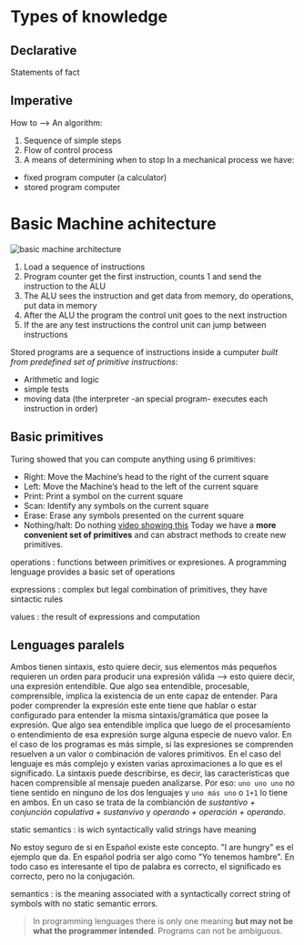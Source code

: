 # Types of knowledge

## Declarative
Statements of fact

## Imperative
How to --> An algorithm:
1. Sequence of simple steps
2. Flow of control process
3. A means of determining when to stop
In a mechanical process we have:
- fixed program computer (a calculator)
- stored program computer 

# Basic Machine achitecture
![basic machine architecture](/images/basic-machine-architecture.jpg)
1. Load a sequence of instructions
2. Program counter get the first instruction, counts 1 and send the instruction to the ALU
3. The ALU sees the instruction and get data from memory, do operations, put data in memory 
4. After the ALU the program the control unit goes to the next instruction
5. If the are any test instructions the control unit can jump between instructions

Stored programs are a sequence of instructions inside a cumputer *built from predefined set of primitive instructions*:
- Arithmetic and logic
- simple tests
- moving data
(the interpreter -an special program- executes each instruction in order)

## Basic primitives
Turing showed that you can compute anything using 6 primitives:
- Right: Move the Machine’s head to the right of the current square
- Left: Move the Machine’s head to the left of the current square
- Print: Print a symbol on the current square
- Scan: Identify any symbols on the current square
- Erase: Erase any symbols presented on the current square
- Nothing/halt: Do nothing
[video showing this](https://www.youtube.com/watch?v=gJQTFhkhwPA&ab_channel=EngMicroLectures)
Today we have a **more convenient set of primitives** and can abstract methods to create new primitives.

operations
: functions between primitives or expresiones. A programming lenguage provides a basic set of operations

expressions
: complex but legal combination of primitives, they have sintactic rules

values
: the result of expressions and computation

## Lenguages paralels

Ambos tienen sintaxis, esto quiere decir, sus elementos más pequeños requieren un orden para producir una expresión válida --> esto quiere decir, una expresión entendible. 
Que algo sea entendible, procesable, comprensible, implica la existencia de un ente capaz de entender. Para poder comprender la expresión este ente tiene que hablar o estar configurado para entender la misma sintaxis/gramática que posee la expresión.
Que algo sea entendible implica que luego de el procesamiento o entendimiento de esa expresión surge alguna especie de nuevo valor. En el caso de los programas es más simple, si las expresiones se comprenden resuelven a un valor o combinación de valores primitivos. En el caso del lenguaje es más complejo y existen varias aproximaciones a lo que es el significado.
La sintaxis puede describirse, es decir, las características que hacen comprensible al mensaje pueden analizarse. Por eso:
`uno uno uno` no tiene sentido en ninguno de los dos lenguajes y `uno más uno` o `1+1` lo tiene en ambos. En un caso se trata de la combianción de *sustantivo + conjunción copulativa + sustanvivo* y *operando + operación + operando*.

static semantics
: is wich syntactically valid strings have meaning 

No estoy seguro de si en Español existe este concepto. 
"I are hungry" es el ejemplo que da. En español podría ser algo como "Yo tenemos hambre".  En todo caso es interesante el tipo de palabra es correcto, el significado es correcto, pero no la conjugación.

semantics
: is the meaning associated with a syntactically correct string of symbols with no static semantic errors.

> In programming lenguages there is only one meaning **but may not be what the programmer intended**. Programs can not be ambiguous.